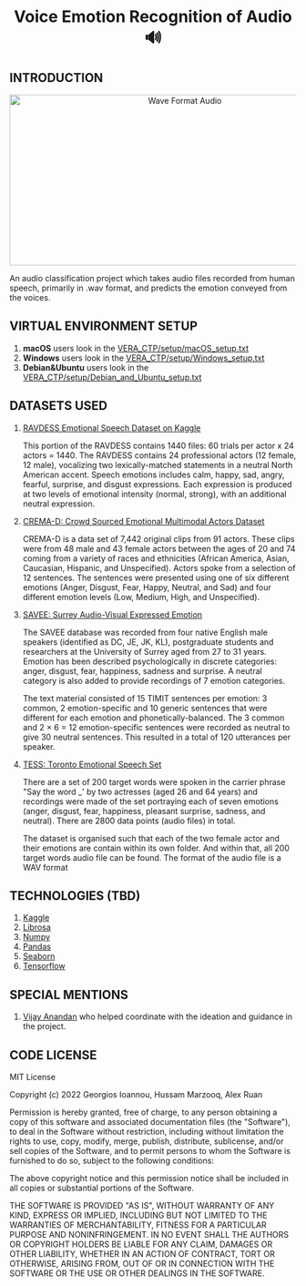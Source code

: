 <div>
    <h1  align="center" >Voice Emotion Recognition of Audio 🔊</h1>
</div>

## INTRODUCTION

<p align="center">
<img alt="Wave Format Audio" src="https://t4.ftcdn.net/jpg/03/27/36/95/360_F_327369570_CAxxxHHLvjk6IJ3wGi1kuW6WTtqjaMpc.jpg" width="600" height="300"/>
</p>

An audio classification project which takes audio files recorded from human speech, primarily in .wav format, and predicts the emotion conveyed from the voices.

## VIRTUAL ENVIRONMENT SETUP

1. **macOS** users look in the [VERA_CTP/setup/macOS_setup.txt](https://github.com/AlexOneUp/VERA_CTP/blob/main/setup/macOS_setup.txt)
2. **Windows** users look in the [VERA_CTP/setup/Windows_setup.txt](https://github.com/AlexOneUp/VERA_CTP/blob/main/setup/Windows_setup.txt)
3. **Debian&Ubuntu** users look in the [VERA_CTP/setup/Debian_and_Ubuntu_setup.txt](https://github.com/AlexOneUp/VERA_CTP/blob/main/setup/Debian_and_Ubuntu_setup.txt)

## DATASETS USED

1. [RAVDESS Emotional Speech Dataset on Kaggle](https://www.kaggle.com/uwrfkaggler/ravdess-emotional-speech-audio)
   <br />
   <p>This portion of the RAVDESS contains 1440 files: 60 trials per actor x 24 actors = 1440. The RAVDESS contains 24 professional actors (12 female, 12 male), vocalizing two lexically-matched statements in a neutral North American accent. Speech emotions includes calm, happy, sad, angry, fearful, surprise, and disgust expressions. Each expression is produced at two levels of emotional intensity (normal, strong), with an additional neutral expression.</p>

2. [CREMA-D: Crowd Sourced Emotional Multimodal Actors Dataset](https://www.kaggle.com/datasets/ejlok1/cremad)
   <br>
   <p>CREMA-D is a data set of 7,442 original clips from 91 actors. These clips were from 48 male and 43 female actors between the ages of 20 and 74 coming from a variety of races and ethnicities (African America, Asian, Caucasian, Hispanic, and Unspecified). Actors spoke from a selection of 12 sentences. The sentences were presented using one of six different emotions (Anger, Disgust, Fear, Happy, Neutral, and Sad) and four different emotion levels (Low, Medium, High, and Unspecified).</p>

3. [SAVEE: Surrey Audio-Visual Expressed Emotion](https://www.kaggle.com/datasets/ejlok1/surrey-audiovisual-expressed-emotion-savee)
   <br>
   <p>The SAVEE database was recorded from four native English male speakers (identified as DC, JE, JK, KL), postgraduate students and researchers at the University of Surrey aged from 27 to 31 years. Emotion has been described psychologically in discrete categories: anger, disgust, fear, happiness, sadness and surprise. A neutral category is also added to provide recordings of 7 emotion categories.<br>

   The text material consisted of 15 TIMIT sentences per emotion: 3 common, 2 emotion-specific and 10 generic sentences that were different for each emotion and phonetically-balanced. The 3 common and 2 × 6 = 12 emotion-specific sentences were recorded as neutral to give 30 neutral sentences. This resulted in a total of 120 utterances per speaker.</p>

4. [TESS: Toronto Emotional Speech Set](https://www.kaggle.com/datasets/ejlok1/toronto-emotional-speech-set-tess)
   <br>
   <p>There are a set of 200 target words were spoken in the carrier phrase "Say the word _' by two actresses (aged 26 and 64 years) and recordings were made of the set portraying each of seven emotions (anger, disgust, fear, happiness, pleasant surprise, sadness, and neutral). There are 2800 data points (audio files) in total.<br>

   The dataset is organised such that each of the two female actor and their emotions are contain within its own folder. And within that, all 200 target words audio file can be found. The format of the audio file is a WAV format</p>

## TECHNOLOGIES (TBD)

1. [Kaggle](https://www.kaggle.com/)
2. [Librosa](https://librosa.org)
3. [Numpy](https://numpy.org/)
4. [Pandas](https://pandas.pydata.org/)
5. [Seaborn](https://seaborn.pydata.org/)
6. [Tensorflow](https://www.tensorflow.org/)

## SPECIAL MENTIONS

1. [Vijay Anandan](https://www.linkedin.com/in/vijay-anadan) who helped coordinate with the ideation and guidance in the project.

## CODE LICENSE

MIT License

Copyright (c) 2022 Georgios Ioannou, Hussam Marzooq, Alex Ruan

Permission is hereby granted, free of charge, to any person obtaining a copy
of this software and associated documentation files (the "Software"), to deal
in the Software without restriction, including without limitation the rights
to use, copy, modify, merge, publish, distribute, sublicense, and/or sell
copies of the Software, and to permit persons to whom the Software is
furnished to do so, subject to the following conditions:

The above copyright notice and this permission notice shall be included in all
copies or substantial portions of the Software.

THE SOFTWARE IS PROVIDED "AS IS", WITHOUT WARRANTY OF ANY KIND, EXPRESS OR
IMPLIED, INCLUDING BUT NOT LIMITED TO THE WARRANTIES OF MERCHANTABILITY,
FITNESS FOR A PARTICULAR PURPOSE AND NONINFRINGEMENT. IN NO EVENT SHALL THE
AUTHORS OR COPYRIGHT HOLDERS BE LIABLE FOR ANY CLAIM, DAMAGES OR OTHER
LIABILITY, WHETHER IN AN ACTION OF CONTRACT, TORT OR OTHERWISE, ARISING FROM,
OUT OF OR IN CONNECTION WITH THE SOFTWARE OR THE USE OR OTHER DEALINGS IN THE
SOFTWARE.
